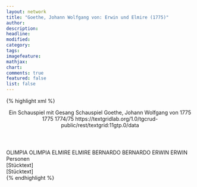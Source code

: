 ```yaml
---
layout: network
title: "Goethe, Johann Wolfgang von: Erwin und Elmire (1775)"
author:
description:
headline:
modified:
category:
tags:
imagefeature: 
mathjax: 
chart: 
comments: true
featured: false
list: false
---
```

{% highlight xml %}
<?xml-model href="http://raw.githubusercontent.com/DLiNa/project/master/rules/lina.rnc"?><?xml-model href="http://raw.githubusercontent.com/DLiNa/project/master/rules/lina.sch"?>
<play xmlns="http://lina.digital">
  <header>
    <title>Erwin und Elmire</title>
    <subtitle>Ein Schauspiel mit Gesang</subtitle>
    <genretitle>Schauspiel</genretitle>
    <author>Goethe, Johann Wolfgang von</author>
    <date type="print" when="1775">1775</date>
    <date type="premiere" when="1775">1775</date>
    <date type="written" when="1775">1774/75</date>
    <source>https://textgridlab.org/1.0/tgcrud-public/rest/textgrid:11gtp.0/data</source>
  </header>
  <personae>
    <character>
      <name>OLIMPIA</name>
      <alias xml:id="olimpia">
        <name>OLIMPIA</name>
      </alias>
    </character>
    <character>
      <name>ELMIRE</name>
      <alias xml:id="elmire">
        <name>ELMIRE</name>
      </alias>
    </character>
    <character>
      <name>BERNARDO</name>
      <alias xml:id="bernardo">
        <name>BERNARDO</name>
      </alias>
    </character>
    <character>
      <name>ERWIN</name>
      <alias xml:id="erwin">
        <name>ERWIN</name>
      </alias>
    </character>
  </personae>
  <text>
    <div>
      <head>Personen</head>
    </div>
    <div>
      <head>[Stücktext]</head>
      <div>
        <head>[Stücktext]</head>
        <sp who="#olimpia">
          <amount n="19" unit="speech_acts"/>
          <amount n="1472" unit="words"/>
          <amount n="11" unit="lines"/>
          <amount n="8087" unit="chars"/>
        </sp>
        <sp who="#elmire">
          <amount n="51" unit="speech_acts"/>
          <amount n="1737" unit="words"/>
          <amount n="135" unit="lines"/>
          <amount n="9420" unit="chars"/>
        </sp>
        <sp who="#bernardo">
          <amount n="66" unit="speech_acts"/>
          <amount n="1988" unit="words"/>
          <amount n="101" unit="lines"/>
          <amount n="10773" unit="chars"/>
        </sp>
        <sp who="#erwin">
          <amount n="41" unit="speech_acts"/>
          <amount n="1245" unit="words"/>
          <amount n="86" unit="lines"/>
          <amount n="6776" unit="chars"/>
        </sp>
      </div>
    </div>
  </text>
</play>
{% endhighlight %}